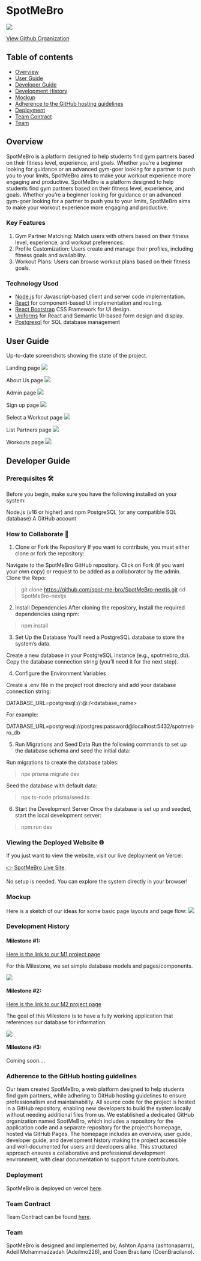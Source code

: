 # SpotMeBro
![](images/newlogo.png)

[View Github Organization](https://github.com/spot-me-bro)


## Table of contents
* [Overview](#overview)
* [User Guide](#user-guide)
* [Developer Guide](#developer-guide)
* [Development History](#development-history)
* [Mockup](#mockup)
* [Adherence to the GitHub hosting guidelines](#adherence-to-the-gitHub-hosting-guidelines)
* [Deployment](#deployment)
* [Team Contract](#team-contract)
* [Team](#team)

## Overview

SpotMeBro is a platform designed to help students find gym partners based on their fitness level, experience, and goals. Whether you’re a beginner looking for guidance or an advanced gym-goer looking for a partner to push you to your limits, SpotMeBro aims to make your workout experience more engaging and productive.
SpotMeBro is a platform designed to help students find gym partners based on their fitness level, experience, and goals. Whether you’re a beginner looking for guidance or an advanced gym-goer looking for a partner to push you to your limits, SpotMeBro aims to make your workout experience more engaging and productive.

### Key Features

1. Gym Partner Matching: Match users with others based on their fitness level, experience, and workout preferences.
2. Profile Customization: Users create and manage their profiles, including fitness goals and availability.
3. Workout Plans: Users can browse workout plans based on their fitness goals.


### Technology Used

* [Node.js](https://www.nodejs.com/) for Javascript-based client and server code implementation.
* [React](https://reactjs.org/) for component-based UI implementation and routing.
* [React Bootstrap](https://react-bootstrap.github.io/) CSS Framework for UI design.
* [Uniforms](https://uniforms.tools/) for React and Semantic UI-based form design and display.
* [Postgresql](https://www.postgresql.org/) for SQL database management

## User Guide
Up-to-date screenshots showing the state of the project.

Landing page
![](images/landingpage.png)

About Us page
![](images/aboutus.png)

Admin page
![](images/admin.png)

Sign up page
![](images/screenshot4.webp)

Select a Workout page
![](images/selectaworkout.png)

List Partners page
![](images/listpartners.png)

Workouts page
![](images/workouts.png)




## Developer Guide



### Prerequisites 🛠️
Before you begin, make sure you have the following installed on your system:

Node.js (v16 or higher) and npm
PostgreSQL (or any compatible SQL database)
A GitHub account


### How to Collaborate 🤝
1. Clone or Fork the Repository
If you want to contribute, you must either clone or fork the repository:

Navigate to the SpotMeBro GitHub repository.
Click on Fork (if you want your own copy) or request to be added as a collaborator by the admin.
Clone the Repo:

> git clone https://github.com/spot-me-bro/SpotMeBro-nextjs.git
> cd SpotMeBro-nextjs


2. Install Dependencies
After cloning the repository, install the required dependencies using npm:

> npm install


3. Set Up the Database
You’ll need a PostgreSQL database to store the system’s data.

Create a new database in your PostgreSQL instance (e.g., spotmebro_db).
Copy the database connection string (you’ll need it for the next step).

4. Configure the Environment Variables

Create a .env file in the project root directory and add your database connection string:

DATABASE_URL=postgresql://<username>:<password>@<host>:<port>/<database_name>

For example:

DATABASE_URL=postgresql://postgres:password@localhost:5432/spotmebro_db


5. Run Migrations and Seed Data
Run the following commands to set up the database schema and seed the initial data:

Run migrations to create the database tables:

> npx prisma migrate dev

Seed the database with default data:

> npx ts-node prisma/seed.ts


6. Start the Development Server
Once the database is set up and seeded, start the local development server:


> npm run dev



### Viewing the Deployed Website 🌐
If you just want to view the website, visit our live deployment on Vercel:

[👉 SpotMeBro Live Site](https://spot-me-bro-nextjs.vercel.app/).

No setup is needed. You can explore the system directly in your browser!


### Mockup
Here is a sketch of our ideas for some basic page layouts and page flow:
![](images/mockupfinal.png)

### Development History

#### Milestone #1:

[Here is the link to our M1 project page](https://github.com/orgs/spot-me-bro/projects/5)

For this Milestone, we set simple database models and pages/components.

![](images/M1progress.png)

#### Milestone #2:

[Here is the link to our M2 project page](https://github.com/orgs/spot-me-bro/projects/6)

The goal of this Milestone is to have a fully working application that references our database for information.

![](images/updatedm2.png)

#### Milestone #3:

Coming soon....




### Adherence to the GitHub hosting guidelines

Our team created SpotMeBro, a web platform designed to help students find gym partners, while adhering to GitHub hosting guidelines to ensure professionalism and maintainability. All source code for the project is hosted in a GitHub repository, enabling new developers to build the system locally without needing additional files from us. We established a dedicated GitHub organization named SpotMeBro, which includes a repository for the application code and a separate repository for the project’s homepage, hosted via GitHub Pages. The homepage includes an overview, user guide, developer guide, and development history making the project accessible and well-documented for users and developers alike. This structured approach ensures a collaborative and professional development environment, with clear documentation to support future contributors.


### Deployment

SpotMeBro is deployed on vercel [here](https://spot-me-bro-nextjs.vercel.app/).

### Team Contract

Team Contract can be found [here](https://docs.google.com/document/d/1R3GT8Ti9fhLgFd88CLp2sHaLnCis-MX7W9F1UdYqiRk/edit?tab=t.0#heading=h.9odkc9kfj5rj).

### Team
SpotMeBro is designed and implemented by, Ashton Aparra (ashtonaparra), Adeil Mohammadzadah (Adeilmo226), and Coen Bracilano (CoenBracilano).
